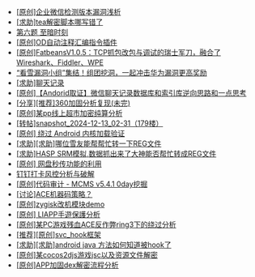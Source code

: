 + [[原创]企业微信检测版本漏洞浅析](https://bbs.kanxue.com/thread-284796.htm)
+ [[求助]tea解密脚本哪写错了](https://bbs.kanxue.com/thread-284805.htm)
+ [第六题 至暗时刻](https://bbs.kanxue.com/thread-278857.htm)
+ [[原创]OD自动注释汇编指令插件](https://bbs.kanxue.com/thread-284557.htm)
+ [[原创]FatbeansV1.0.5：TCP抓包改包与调试的瑞士军刀，融合了Wireshark、Fiddler、WPE](https://bbs.kanxue.com/thread-284571.htm)
+ [“看雪漏洞小组”集结！组团挖洞，一起冲击华为漏洞更高奖励](https://bbs.kanxue.com/thread-284477.htm)
+ [[求助]聊天记录](https://bbs.kanxue.com/thread-283703.htm)
+ [[原创]【Andorid取证】微信聊天记录数据库和索引库逆向思路和一点思考](https://bbs.kanxue.com/thread-281122.htm)
+ [[分享][推荐]360加固分析复现(未完)](https://bbs.kanxue.com/thread-284799.htm)
+ [[原创]某pp线上超市加密纯算分析](https://bbs.kanxue.com/thread-284599.htm)
+ [[转帖]snapshot_2024-12-13_02-31（179楼）](https://bbs.kanxue.com/thread-270207.htm)
+ [[原创] 绕过 Android 内核加载验证](https://bbs.kanxue.com/thread-271179.htm)
+ [[求助][求助]哪位雪友能帮帮忙转一下REG文件](https://bbs.kanxue.com/thread-274072.htm)
+ [[求助]HASP SRM模拟,数据抓出来了大神能否帮忙转成REG文件](https://bbs.kanxue.com/thread-278348.htm)
+ [[原创] 网盘秒传功能的利用](https://bbs.kanxue.com/thread-284783.htm)
+ [钉钉打卡风控分析与破解](https://bbs.kanxue.com/thread-276154.htm)
+ [[原创]代码审计 - MCMS v5.4.1 0day挖掘](https://bbs.kanxue.com/thread-284806.htm)
+ [[讨论]ACE机器码策略？](https://bbs.kanxue.com/thread-284626.htm)
+ [[原创]zygisk改机模块demo](https://bbs.kanxue.com/thread-284257.htm)
+ [[原创] LIAPP手遊保護分析](https://bbs.kanxue.com/thread-284601.htm)
+ [[原创]某PC游戏残血ACE反作弊ring3下的绕过分析](https://bbs.kanxue.com/thread-284667.htm)
+ [[推荐][原创]svc_hook框架](https://bbs.kanxue.com/thread-284713.htm)
+ [[求助][求助]android java 方法如何知道被hook了](https://bbs.kanxue.com/thread-284804.htm)
+ [[原创]某cocos2djs游戏jsc以及资源文件解密](https://bbs.kanxue.com/thread-284809.htm)
+ [[原创]APP加固dex解密流程分析](https://bbs.kanxue.com/thread-280609.htm)

